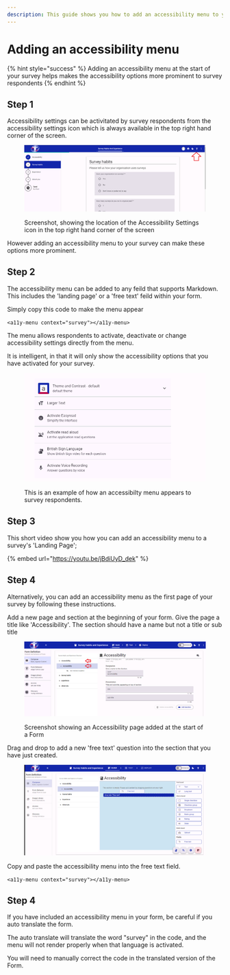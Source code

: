 ```yaml
---
description: This guide shows you how to add an accessibility menu to your survey
---
```


# Adding an accessibility menu

{% hint style="success" %}
Adding an accessibility menu at the start of your survey helps makes the accessibility options more prominent to survey respondents
{% endhint %}

## Step 1

Accessibility settings can be activitated by survey respondents from the accessibility settings icon which is always available in the top right hand corner of the screen.

<figure><img src="../../../.gitbook/assets/image (1).png" alt=""><figcaption><p>Screenshot, showing the location of the Accessibility Settings icon in the top right hand corner of the screen</p></figcaption></figure>

However adding an accessibility menu to your survey can make these options more prominent.&#x20;

## Step 2

The accessibility menu can be added to any feild that supports Markdown.  This includes the 'landing page' or a 'free text' feild within your form.

Simply copy this code to make the menu appear&#x20;

```markup
<a11y-menu context="survey"></a11y-menu>
```

The menu allows respondents to activate, deactivate or change accessibility settings directly from the menu.

It is intelligent, in that it will only show the accessibility options that you have activated for your survey.

<figure><img src="../../../.gitbook/assets/image (1) (1).png" alt=""><figcaption><p>This is an example of how an accessibilty menu appears to survey respondents.</p></figcaption></figure>

## Step 3

This short video show you how you can add an accessibility menu to a survey's 'Landing Page';

{% embed url="https://youtu.be/jBdiUyD_dek" %}

## Step 4&#x20;

Alternatively, you can add an accessibility menu as the first page of your survey by following these instructions.

Add a new page and section at the beginning of your form.  Give the page a title like 'Accessibility'.  The section should have a name but not a title or sub title&#x20;

<figure><img src="../../../.gitbook/assets/image (3).png" alt=""><figcaption><p>Screenshot showing an Accessibility page added at the start of a Form</p></figcaption></figure>

Drag and drop to add a new 'free text' question into the section that you have just created.

<figure><img src="../../../.gitbook/assets/image (6) (1) (1) (1) (1) (1) (1) (1) (1).png" alt="Screenshot showing a new &#x27;Free Text&#x27; feild being added to the form.  By dragging the question type from the left hand column and dropping into the middle section of the page."><figcaption></figcaption></figure>

Copy and paste the accessibility menu into the free text field.

```markup
<a11y-menu context="survey"></a11y-menu>
```

## Step 4

If you have included an accessibility menu in your form, be careful if you auto translate the form.

The auto translate will translate the word "survey" in the code, and the menu will not render properly when that language is activated.

You will need to manually correct the code in the translated version of the Form.&#x20;
